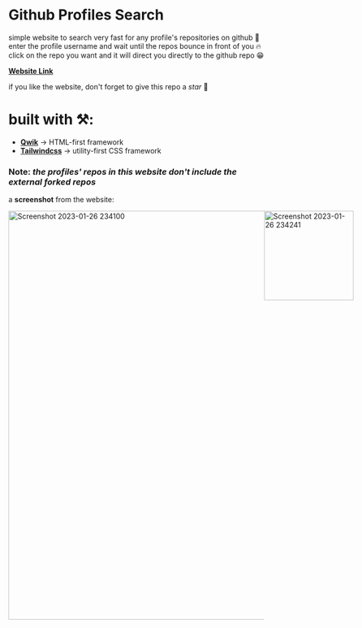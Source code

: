 # Github Profiles Search
simple website to search very fast for any profile's repositories on github 🤩
enter the profile username and wait until the repos bounce in front of you 🔥
click on the repo you want and it will direct you directly to the github repo 😁

[**Website Link**](https://github-profiles-search-mm.netlify.app/)

if you like the website, don't forget to give this repo a _star_ 🌟

# built with ⚒️:
- [**Qwik**](http://qwik.builder.io/) -> HTML-first framework
- [**Tailwindcss**](https://tailwindcss.com/) -> utility-first CSS framework

### Note: _the profiles' repos in this website don't include the external forked repos_

a **screenshot** from the website:

<div style="display: flex; flex-direction: row; flex-wrap: nowrap;">
  <img width="805" alt="Screenshot 2023-01-26 234100" src="https://user-images.githubusercontent.com/93449860/214957480-c4653cd1-0616-45eb-8fdd-b4d84b70740b.png">
  <img width="176" alt="Screenshot 2023-01-26 234241" src="https://user-images.githubusercontent.com/93449860/214957491-eb9cf0f5-4655-470f-86d6-b0c3f971bf0f.png">
</div>
